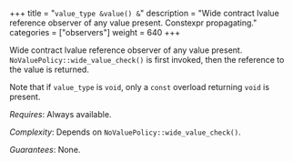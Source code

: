 +++
title = "`value_type &value() &`"
description = "Wide contract lvalue reference observer of any value present. Constexpr propagating."
categories = ["observers"]
weight = 640
+++

Wide contract lvalue reference observer of any value present. `NoValuePolicy::wide_value_check()` is first invoked, then the reference to the value is returned.

Note that if `value_type` is `void`, only a `const` overload returning `void` is present.

*Requires*: Always available.

*Complexity*: Depends on `NoValuePolicy::wide_value_check()`.

*Guarantees*: None.
